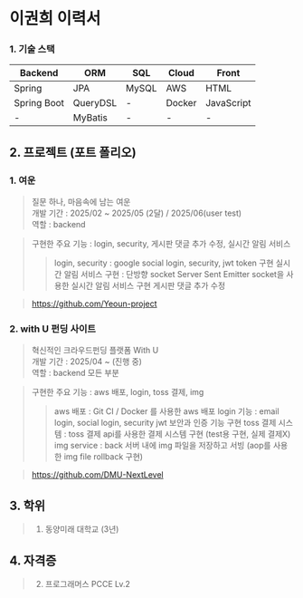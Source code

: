 # 이권희 이력서
 
### 1. 기술 스택

| **Backend**   | **ORM**       | **SQL** | **Cloud** | **Front**     |
|---------------|---------------|---------|-----------|---------------|
| Spring        | JPA           | MySQL   | AWS       | HTML          |
| Spring Boot   | QueryDSL      | -       | Docker    | JavaScript    |
| -             | MyBatis       | -       | -         | -             |

## 2. 프로젝트 (포트 폴리오)
### 1. 여운  
> 질문 하나, 마음속에 남는 여운  
> 개발 기간 : 2025/02 ~ 2025/05 (2달) / 2025/06(user test)  
> 역할 : backend
  
> 구현한 주요 기능 : login, security, 게시판 댓글 추가 수정, 실시간 알림 서비스
>> login, security : google social login, security, jwt token 구현
>> 실시간 알림 서비스 구현 : 단방향 socket Server Sent Emitter socket을 사용한 실시간 알림 서비스 구현
>> 게시판 댓글 추가 수정 
  
> https://github.com/Yeoun-project  
### 2. with U 펀딩 사이트    
> 혁신적인 크라우드펀딩 플랫폼 With U  
> 개발 기간 : 2025/04 ~ (진행 중)  
> 역할 : backend 모든 부분 
     
> 구현한 주요 기능 : aws 배포, login, toss 결제, img
>> aws 배포 : Git CI / Docker 를 사용한 aws 배포
>> login 기능 : email login, social login, security jwt 보안과 인증 기능 구현
>> toss 결제 시스템 : toss 결제 api를 사용한 결제 시스템 구현 (test용 구현, 실제 결제X)
>> img service : back 서버 내에 img 파일을 저장하고 서빙 (aop를 사용한 img file rollback 구현) 
  
> https://github.com/DMU-NextLevel

## 3. 학위
> 1. 동양미래 대학교 (3년)

## 4. 자격증
> 2. 프로그래머스 PCCE Lv.2
